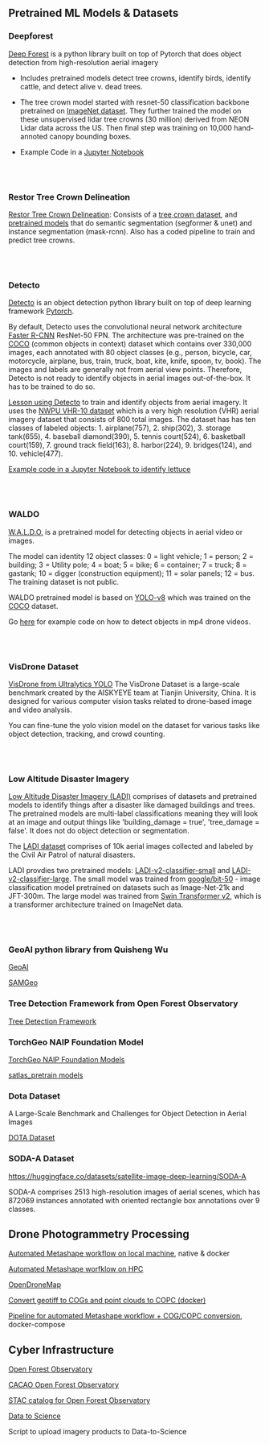 
## Pretrained ML Models & Datasets


### Deepforest
[Deep Forest](https://deepforest.readthedocs.io/en/v1.5.0/index.html) is a python library built on top of Pytorch that does object detection from high-resolution aerial imagery

* Includes pretrained models detect tree crowns, identify birds, identify cattle, and detect alive v. dead trees.

* The tree crown model started with resnet-50 classification backbone pretrained on [ImageNet dataset](https://www.image-net.org/index.php). They further trained the model on these unsupervised lidar tree crowns (30 million) derived from NEON Lidar data across the US. Then final step was training on 10,000 hand-annoted canopy bounding boxes.  

* Example Code in a [Jupyter Notebook](https://github.com/ua-datalab/Geospatial_Workshops/wiki/Image-Object-Detection-%E2%80%90-Deep-Forest)

<br>
<br>

### Restor Tree Crown Delineation
[Restor Tree Crown Delineation](https://restor-foundation.github.io/tcd/): Consists of a [tree crown dataset](https://huggingface.co/datasets/restor/tcd), and [pretrained models](https://huggingface.co/restor) that do semantic segmentation (segformer & unet) and instance segmentation (mask-rcnn). Also has a coded pipeline to train and predict tree crowns. 

<br>
<br>

### Detecto
[Detecto](https://detecto.readthedocs.io/en/latest/) is an object detection python library built on top of deep learning framework [Pytorch](https://pytorch.org/). 

By default, Detecto uses the convolutional neural network architecture [Faster R-CNN](https://arxiv.org/pdf/1506.01497) ResNet-50 FPN. The architecture was pre-trained on the [COCO](https://cocodataset.org/#home) (common objects in context) dataset which contains over 330,000 images, each annotated with 80 object classes (e.g., person, bicycle, car, motorcycle, airplane, bus, train, truck, boat, kite, knife, spoon, tv, book). The images and labels are generally not from aerial view points. Therefore, Detecto is not ready to identify objects in aerial images out-of-the-box. It has to be trained to do so.

[Lesson using Detecto](https://github.com/ua-datalab/Geospatial_Workshops/wiki/Image-Object-Detection-%E2%80%90-Detecto) to train and identify objects from aerial imagery. It uses the [NWPU VHR-10 dataset](https://github.com/chaozhong2010/VHR-10_dataset_coco) which is a very high resolution (VHR) aerial imagery dataset that consists of 800 total images. The dataset has has ten classes of labeled objects: 1. airplane(757), 2. ship(302), 3. storage tank(655), 4. baseball diamond(390), 5. tennis court(524), 6. basketball court(159), 7. ground track field(163), 8. harbor(224), 9. bridges(124), and 10. vehicle(477). 

[Example code in a Jupyter Notebook to identify lettuce](https://github.com/jeffgillan/data_to_science_scripts/blob/main/lettuce_detecto.ipynb)


<br>
<br>

### WALDO
[W.A.L.D.O.](https://huggingface.co/StephanST/WALDO30) is a pretrained model for detecting objects in aerial video or images. 

The model can identity 12 object classes: 0 = light vehicle; 1 = person; 2 = building; 3 = Utility pole; 4 = boat; 5 = bike; 6 = container; 7 = truck; 8 = gastank; 10 = digger (construction equipment); 11 = solar panels; 12 = bus. The training dataset is not public. 

WALDO pretrained model is based on [YOLO-v8](https://docs.ultralytics.com/models/yolov8/) which was trained on the [COCO](https://cocodataset.org/#home) dataset. 

Go [here](https://github.com/jeffgillan/yolo_drone) for example code on how to detect objects in mp4 drone videos. 

<br>
<br>

### VisDrone Dataset
[VisDrone from Ultralytics YOLO](https://docs.ultralytics.com/datasets/detect/visdrone/)
The VisDrone Dataset is a large-scale benchmark created by the AISKYEYE team at Tianjin University, China. It is designed for various computer vision tasks related to drone-based image and video analysis. 

You can fine-tune the yolo vision model on the dataset for various tasks like object detection, tracking, and crowd counting. 

<br>
<br>

### Low Altitude Disaster Imagery
[Low Altitude Disaster Imagery (LADI)](https://github.com/LADI-Dataset/ladi-overview) comprises of datasets and pretrained models to identify things after a disaster like damaged buildings and trees. The pretrained models are multi-label classifications meaning they will look at an image and output things like 'building_damage = true', 'tree_damage = false'. It does not do object detection or segmentation.  

The [LADI dataset](https://huggingface.co/datasets/MITLL/LADI-v2-dataset) comprises of 10k aerial images collected and labeled by the Civil Air Patrol of natural disasters. 

LADI provdies two pretrained models: [LADI-v2-classifier-small](https://huggingface.co/MITLL/LADI-v2-classifier-small) and [
LADI-v2-classifier-large](https://huggingface.co/MITLL/LADI-v2-classifier-large). The small model was trained from [google/bit-50](https://huggingface.co/google/bit-50) - image classification model pretrained on datasets such as Image-Net-21k and JFT-300m. The large model was trained from [Swin Transformer v2](https://huggingface.co/microsoft/swinv2-large-patch4-window12to16-192to256-22kto1k-ft), which is a transformer architecture trained on ImageNet data. 

<br>
<br>

### GeoAI python library from Quisheng Wu
[GeoAI](https://geoai.gishub.org/)

[SAMGeo](https://samgeo.gishub.org/)

### Tree Detection Framework from Open Forest Observatory
[Tree Detection Framework](https://github.com/open-forest-observatory/tree-detection-framework)


### TorchGeo NAIP Foundation Model
[TorchGeo NAIP Foundation Models](https://torchgeo.readthedocs.io/en/stable/api/models.html#naip)

[satlas_pretrain models](https://github.com/allenai/satlaspretrain_models/)



### Dota Dataset
A Large-Scale Benchmark and Challenges for Object Detection in Aerial Images

[DOTA Dataset](https://captain-whu.github.io/DOTA/index.html)

### SODA-A Dataset
https://huggingface.co/datasets/satellite-image-deep-learning/SODA-A

SODA-A comprises 2513 high-resolution images of aerial scenes, which has 872069 instances annotated with oriented rectangle box annotations over 9 classes.




## Drone Photogrammetry Processing 

[Automated Metashape workflow on local machine](https://github.com/jeffgillan/automate-metashape), native & docker

[Automated Metashape worfklow on HPC](https://github.com/jeffgillan/metashape_hpc)

[OpenDroneMap](https://github.com/jeffgillan/opendronemap)

[Convert geotiff to COGs and point clouds to COPC (docker)](https://github.com/jeffgillan/cog_copc_generate)

[Pipeline for automated Metashape workflow + COG/COPC conversion](https://github.com/jeffgillan/cog_copc_generate), docker-compose


## Cyber Infrastructure

[Open Forest Observatory](https://openforestobservatory.org/)

[CACAO Open Forest Observatory](https://github.com/open-forest-observatory/cacao-terraform-ofo/tree/main)  

[STAC catalog for Open Forest Observatory](https://github.com/open-forest-observatory/stac)

[Data to Science](https://ps2.d2s.org/)

Script to upload imagery products to Data-to-Science


